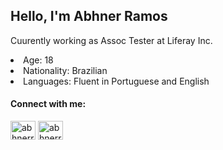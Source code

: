 <h2>Hello, I'm Abhner Ramos</h2>
<p>Cuurently working as Assoc Tester at Liferay Inc.</p>

<li> Age: 18 </li>
<li> Nationality: Brazilian</li>
<li>Languages: Fluent in Portuguese and English</li>


<h4 align="left">Connect with me:</h4>
<p align="left">
<a href="https://github.com/abhnerramos" target="blank"><img align="center" src="https://raw.githubusercontent.com/rahuldkjain/github-profile-readme-generator/master/src/images/icons/Social/github.svg" alt="abhnerramos_" height="30" width="40" /></a>
<a href="https://instagram.com/abhnerramos_" target="blank"><img align="center" src="https://raw.githubusercontent.com/rahuldkjain/github-profile-readme-generator/master/src/images/icons/Social/instagram.svg" alt="abhnerramos_" height="30" width="40" /></a>
</p>

